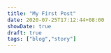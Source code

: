 ```yaml
---
title: "My First Post"
date: 2020-07-25T17:12:44+08:00
showDate: true
draft: true
tags: ["blog","story"]
---
```



